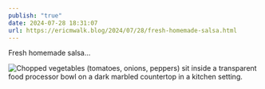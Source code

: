 ```yaml
---
publish: "true"
date: 2024-07-28 18:31:07
url: https://ericmwalk.blog/2024/07/28/fresh-homemade-salsa.html
---
```


Fresh homemade salsa…

![Chopped vegetables (tomatoes, onions, peppers) sit inside a transparent food processor bowl on a dark marbled countertop in a kitchen setting.](https://ericmwalk.blog/uploads/2024/img-1137.jpeg)